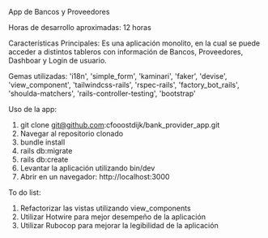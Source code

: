 App de Bancos y Proveedores

Horas de desarrollo aproximadas: 12 horas

Características Principales:
Es una aplicación monolito, en la cual se puede acceder a distintos tableros con información de Bancos, Proveedores, Dashboar y Login de usuario.

Gemas utilizadas:
'i18n', 'simple_form', 'kaminari', 'faker', 'devise', 'view_component', 'tailwindcss-rails', 'rspec-rails', 'factory_bot_rails', 'shoulda-matchers', 'rails-controller-testing', 'bootstrap'

Uso de la app:

1) git clone git@github.com:cfooostdijk/bank_provider_app.git
2) Navegar al repositorio clonado
3) bundle install
4) rails db:migrate
5) rails db:create
6) Levantar la aplicación utilizando bin/dev
7) Abrir en un navegador: http://localhost:3000

To do list:
1) Refactorizar las vistas utilizando view_components
2) Utilizar Hotwire para mejor desempeño de la aplicación
3) Utilizar Rubocop para mejorar la legibilidad de la aplicación

